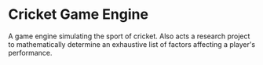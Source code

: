 # Cricket Game Engine

A game engine simulating the sport of cricket. Also acts a research project to mathematically determine an exhaustive list of factors affecting a player's performance.
